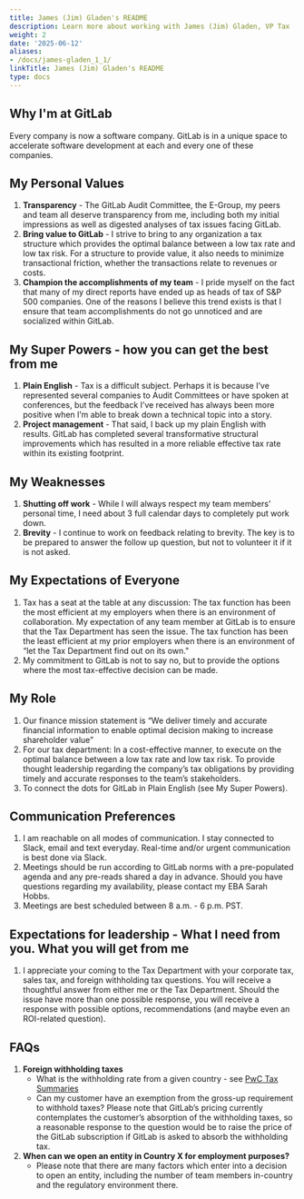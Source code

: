 ```yaml
---
title: James (Jim) Gladen's README
description: Learn more about working with James (Jim) Gladen, VP Tax
weight: 2
date: '2025-06-12'
aliases:
- /docs/james-gladen_1_1/
linkTitle: James (Jim) Gladen's README
type: docs
---
```


## Why I'm at GitLab

Every company is now a software company. GitLab is in a unique space to accelerate software development at each and every one of these companies.

## My Personal Values

1. **Transparency** - The GitLab Audit Committee, the E-Group, my peers and team all deserve transparency from me, including both my initial impressions as well as digested analyses of tax issues facing GitLab.
1. **Bring value to GitLab** - I strive to bring to any organization a tax structure which provides the optimal balance between a low tax rate and low tax risk. For a structure to provide value, it also needs to minimize transactional friction, whether the transactions relate to revenues or costs.
1. **Champion the accomplishments of my team** - I pride myself on the fact that many of my direct reports have ended up as heads of tax of S&P 500 companies. One of the reasons I believe this trend exists is that I ensure that team accomplishments do not go unnoticed and are socialized within GitLab.

## My Super Powers - how you can get the best from me

1. **Plain English** - Tax is a difficult subject. Perhaps it is because I’ve represented several companies to Audit Committees or have spoken at conferences, but the feedback I’ve received has always been more positive when I’m able to break down a technical topic into a story.
1. **Project management** - That said, I back up my plain English with results. GitLab has completed several transformative structural improvements which has resulted in a more reliable effective tax rate within its existing footprint.

## My Weaknesses

1. **Shutting off work** - While I will always respect my team members’ personal time, I need about 3 full calendar days to completely put work down.
1. **Brevity** - I continue to work on feedback relating to brevity. The key is to be prepared to answer the follow up question, but not to volunteer it if it is not asked.

## My Expectations of Everyone

1. Tax has a seat at the table at any discussion: The tax function has been the most efficient at my employers when there is an environment of collaboration. My expectation of any team member at GitLab is to ensure that the Tax Department has seen the issue. The tax function has been the least efficient at my prior employers when there is an environment of “let the Tax Department find out on its own."
1. My commitment to GitLab is not to say no, but to provide the options where the most tax-effective decision can be made.

## My Role

1. Our finance mission statement is “We deliver timely and accurate financial information to enable optimal decision making to increase shareholder value”
1. For our tax department: In a cost-effective manner, to execute on the optimal balance between a low tax rate and low tax risk. To provide thought leadership regarding the company’s tax obligations by providing timely and accurate responses to the team’s stakeholders.
1. To connect the dots for GitLab in Plain English (see My Super Powers).

## Communication Preferences

1. I am reachable on all modes of communication. I stay connected to Slack, email and text everyday. Real-time and/or urgent communication is best done via Slack.
1. Meetings should be run according to GitLab norms with a pre-populated agenda and any pre-reads shared a day in advance. Should you have questions regarding my availability, please contact my EBA Sarah Hobbs.
1. Meetings are best scheduled between 8 a.m. - 6 p.m. PST.

## Expectations for leadership - What I need from you. What you will get from me

1. I appreciate your coming to the Tax Department with your corporate tax, sales tax, and foreign withholding tax questions. You will receive a thoughtful answer from either me or the Tax Department. Should the issue have more than one possible response, you will receive a response with possible options, recommendations (and maybe even an ROI-related question).

## FAQs

1. **Foreign withholding taxes**
    - What is the withholding rate from a given country - see [PwC Tax Summaries](https://taxsummaries.pwc.com/)
    - Can my customer have an exemption from the gross-up requirement to withhold taxes? Please note that GitLab’s pricing currently contemplates the customer’s absorption of the withholding taxes, so a reasonable response to the question would be to raise the price of the GitLab subscription if GitLab is asked to absorb the withholding tax.
1. **When can we open an entity in Country X for employment purposes?**
    - Please note that there are many factors which enter into a decision to open an entity, including the number of team members in-country and the regulatory environment there.
